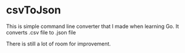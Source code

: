 # csvToJson
This is simple command line converter that I made when learning Go.
It converts .csv file to .json file

There is still a lot of room for improvement.

